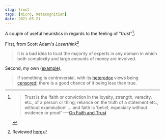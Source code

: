 ```yaml
---
slug: trust
tags: [micro, metacognition]
date: 2021-05-21
---
```


A couple of useful heuristics in regards to the feeling of "*trust*"[^def]:

[^def]: > Trust is the ‘faith or conviction in the loyalty, strength, veracity, etc., of a person or thing; reliance on the truth of a statement etc., without examination’ ... and faith is ‘belief, especially without evidence or proof’ ---[On Faith and Trust](http://actualfreedom.com.au/richard/selectedcorrespondence/sc-faithtrust.htm)

First, from Scott Adam's *Loserthink*[^rev]

[^rev]: Reviewed [here](https://www.snoyman.com/blog/2020/08/book-review-loserthink/)

> it is a bad idea to trust the majority of experts in any domain in which both complexity and large amounts of money are involved.

Second, my own ([example](https://old.reddit.com/r/TheMotte/comments/n6b9bg/how_should_we_think_about_guidelines_for/gx6k9bw/?context=3)),

> if something is controversial, with its [heterodox](https://en.wiktionary.org/wiki/heterodox) views being [censored](https://reclaimthenet.org/), there is a good chance of it being less than true.
